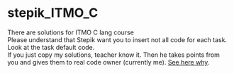# stepik_ITMO_C
There are solutions for ITMO C lang course  
Please understand that Stepik want you to insert not all code for each task. Look at the task default code.  
If you just copy my solutions, teacher know it. Then he takes points from you and gives them to real code owner (currently me). [See here why](https://gitlab.se.ifmo.ru/programming-languages/csr-neuro-programming-languages-fall-2021/main).
